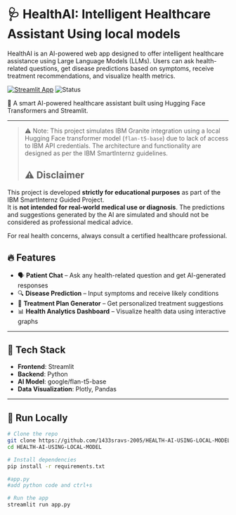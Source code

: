 # 🩺 HealthAI: Intelligent Healthcare Assistant Using local models 

HealthAI is an AI-powered web app designed to offer intelligent healthcare assistance using Large Language Models (LLMs). Users can ask health-related questions, get disease predictions based on symptoms, receive treatment recommendations, and visualize health metrics.

[![Streamlit App](https://img.shields.io/badge/Live%20App-Click%20Here-brightgreen?style=for-the-badge&logo=streamlit)](https://health-ai-using-local-model-h9vvlpf7vyapp5fqfaae7di.streamlit.app/)
![Status](https://img.shields.io/badge/Status-Under%20Development-yellow?style=for-the-badge)




🚀 A smart AI-powered healthcare assistant built using Hugging Face Transformers and Streamlit.


---
> ⚠️ Note:
This project simulates IBM Granite integration using a local Hugging Face transformer model (`flan-t5-base`) due to lack of access to IBM API credentials.
The architecture and functionality are designed as per the IBM SmartInternz guidelines.
> ## ⚠️ Disclaimer

This project is developed **strictly for educational purposes** as part of the IBM SmartInternz Guided Project.  
It is **not intended for real-world medical use or diagnosis**. The predictions and suggestions generated by the AI are simulated and should not be considered as professional medical advice.

For real health concerns, always consult a certified healthcare professional.


## 🔥 Features

- 🗣️ **Patient Chat** – Ask any health-related question and get AI-generated responses
- 🔍 **Disease Prediction** – Input symptoms and receive likely conditions
- 💊 **Treatment Plan Generator** – Get personalized treatment suggestions
- 📊 **Health Analytics Dashboard** – Visualize health data using interactive graphs

---

## 🧠 Tech Stack

- **Frontend**: Streamlit
- **Backend**: Python
- **AI Model**: google/flan-t5-base
- **Data Visualization**: Plotly, Pandas

---

## 🚀 Run Locally

```bash
# Clone the repo
git clone https://github.com/1433sravs-2005/HEALTH-AI-USING-LOCAL-MODEL.git
cd HEALTH-AI-USING-LOCAL-MODEL

# Install dependencies
pip install -r requirements.txt

#app.py
#add python code and ctrl+s

# Run the app
streamlit run app.py
